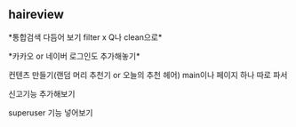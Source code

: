 <h2> haireview </h2>
<p>*통합검색 다듬어 보기 filter x Q나 clean으로*</p>
<p>*카카오 or 네이버 로그인도 추가해놓기*</p>
<p>컨텐츠 만들기(랜덤 머리 추천기 or 오늘의 추천 헤어) main이나 페이지 하나 따로 파서</p>
<p>신고기능 추가해보기</p>
<p>superuser 기능 넣어보기</p>
<p></p>
